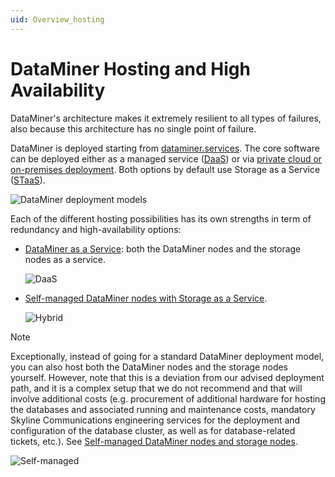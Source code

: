 ```yaml
---
uid: Overview_hosting
---
```


# DataMiner Hosting and High Availability

DataMiner's architecture makes it extremely resilient to all types of failures, also because this architecture has no single point of failure.

DataMiner is deployed starting from [dataminer.services](xref:Overview_dataminer_services). The core software can be deployed either as a managed service ([DaaS](xref:DaaS_hosting)) or via [private cloud or on-premises deployment](xref:DM_selfhosted_and_StaaS). Both options by default use Storage as a Service ([STaaS](xref:DaaS_hosting#effortless-storage-with-staas)).

![DataMiner deployment models](~/dataminer-overview/images/DataMiner_Stack_deployment_models.png)

Each of the different hosting possibilities has its own strengths in term of redundancy and high-availability options:

- [DataMiner as a Service](xref:DaaS_hosting): both the DataMiner nodes and the storage nodes as a service.

  ![DaaS](~/user-guide/images/DaaS.svg)

- [Self-managed DataMiner nodes with Storage as a Service](xref:DM_selfhosted_and_StaaS).

  ![Hybrid](~/user-guide/images/Hybrid.svg)

> [!NOTE]
> Exceptionally, instead of going for a standard DataMiner deployment model, you can also host both the DataMiner nodes and the storage nodes yourself. However, note that this is a deviation from our advised deployment path, and it is a complex setup that we do not recommend and that will involve additional costs (e.g. procurement of additional hardware for hosting the databases and associated running and maintenance costs, mandatory Skyline Communications engineering services for the deployment and configuration of the database cluster, as well as for database-related tickets, etc.). See [Self-managed DataMiner nodes and storage nodes](xref:DM_and_storage_selfhosted).
>
> ![Self-managed](~/user-guide/images/Self-managed.svg)
